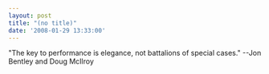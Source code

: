 ```yaml
---
layout: post
title: "(no title)"
date: '2008-01-29 13:33:00'
---
```


"The key to performance is elegance, not battalions of special cases." --Jon Bentley and Doug McIlroy